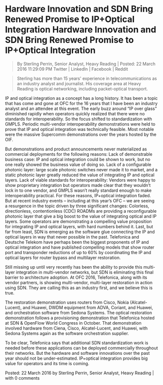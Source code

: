 # Hardware Innovation and SDN Bring Renewed Promise to IP+Optical Integration Hardware Innovation and SDN Bring Renewed Promise to IP+Optical Integration

> By Sterling Perrin, Senior Analyst, Heavy Reading | Posted: 22 March 2016 11:29:09 PM
  Twitter |   LinkedIn |   Facebook |   Reddit

> Sterling has more than 15 years' experience in telecommunications as an industry analyst and journalist. His coverage area at Heavy Reading is optical networking, including packet-optical transport.

IP and optical integration as a concept has a long history. It has been a topic that has come and gone at OFC for the 16 years that I have been an industry analyst and an attendee at this event. The early buzz around “IP over glass” diminished rapidly when operators quickly realized that there were no standards for interoperability. So the focus shifted to standardization with GMPLS. Periodic multi-vendor interoperability demonstrations were held to prove that IP and optical integration was technically feasible. Most notable were the massive Supercomm demonstrations over the years hosted by the OIF.

But demonstrations and product announcements never materialized as commercial deployments for the following reasons:
Lack of demonstrable business case: IP and optical integration could be shown to work, but no one really showed the business value of doing so.
Lack of a configurable photonic layer: large scale photonic switches never made it to market, and a static photonic layer greatly reduced the value of integrating IP and optical layers.
Lack of viable standards for interoperability: Vendors were happy to show proprietary integration but operators made clear that they wouldn’t lock in to one vendor, and GMPLS wasn’t really standard enough to make interoperability practical.
For these reasons, IP+optical integration faded. But at recent industry events – including at this year’s OFC – we are seeing a resurgence in the topic driven by three significant changes:
Colorless, directionless, contentionless (CDC) ROADMs are providing a reconfigurable photonic layer that give a big boost to the value of integrating optical and IP layers.
Some operators are demonstrating a compelling value proposition for integrating IP and optical layers, with hard numbers behind it.
Last, but far from least, SDN is emerging as the software glue connecting the IP and optical layers in way that never possible in the past.
Telefonica and Deutsche Telekom have perhaps been the biggest proponents of IP and optical integration and have published compelling models that show router port and transponder reductions of up to 60% by coordinating the IP and optical layers for router bypass and multilayer restoration.

Still missing up until very recently has been the ability to provide this multi-layer integration in multi-vendor networks, but SDN is eliminating this final barrier to architecture adoption. At OFC 2016, Telefonica, along with its vendor partners, is showing multi-vendor, multi-layer restoration in action using SDN. They are calling this as an industry first, and we believe this is true.

The restoration demonstration uses routers from Cisco, Nokia (Alcatel-Lucent), and Huawei, DWDM equipment from ADVA, Coriant, and Huawei, and orchestration software from Sedona Systems. The optical restoration demonstration follows a provisioning demonstration that Telefonica hosted at SDN & OpenFlow World Congress in October. That demonstration involved hardware from Ciena, Cisco, Alcatel-Lucent, and Huawei, with Sedona Systems again as the software orchestration supplier.

To be clear, Telefonica says that additional SDN standardization work is needed before these applications can be deployed commercially throughout their networks. But the hardware and software innovations over the past year should not be under-estimated. IP+optical integration provides big value for operators and its time is coming.
 
Posted: 22 March 2016 by Sterling Perrin, Senior Analyst, Heavy Reading | with 0 comments

